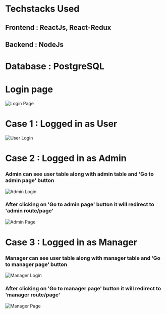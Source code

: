 # Techstacks Used
## Frontend : ReactJs, React-Redux
## Backend : NodeJs

# Database : PostgreSQL 

# Login page
<img src="https://i.ibb.co/Y2T7jpq/Screenshot-2024-07-13-224440.png" alt='Login Page'/>

# Case 1 : Logged in as User
<img src="https://i.ibb.co/MfzgDcL/Screenshot-2024-07-13-223544.png" alt='User Login'/>

# Case 2 : Logged in as Admin
### Admin can see user table along with admin table and 'Go to admin page' button 
<img src="https://i.ibb.co/L114hpP/Screenshot-2024-07-13-223615.png" alt='Admin Login'/>

### After clicking on 'Go to admin page' button it will redirect to 'admin route/page'
<img src="https://i.ibb.co/5Y19DBv/Screenshot-2024-07-13-223642.png" alt='Admin Page'/>

# Case 3 : Logged in as Manager
### Manager can see user table along with manager table and 'Go to manager page' button 
<img src="https://i.ibb.co/BN7HKPk/Screenshot-2024-07-13-223730.png" alt='Manager Login'/>

### After clicking on 'Go to manager page' button it will redirect to 'manager route/page'
<img src="https://i.ibb.co/XyTy8rH/Screenshot-2024-07-13-223745.png" alt='Manager Page'/>
